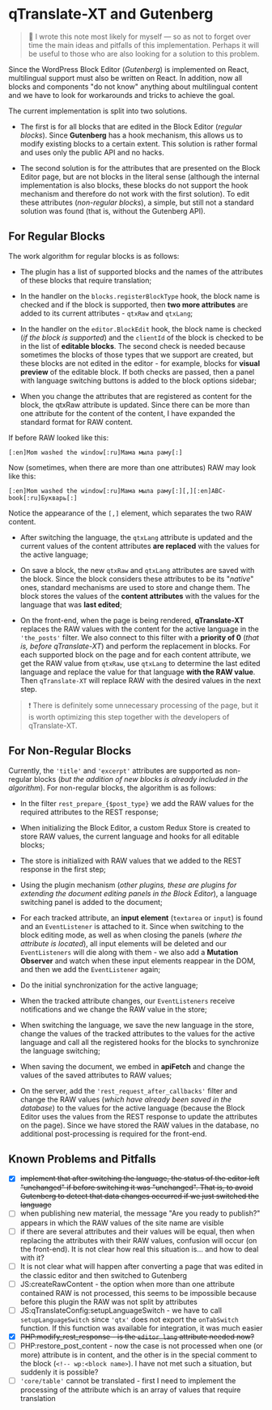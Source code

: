 # qTranslate-XT and Gutenberg

> &#x1F383; I wrote this note most likely for myself — so as not to forget over time the main ideas and pitfalls of this implementation. Perhaps it will be useful to those who are also looking for a solution to this problem.

Since the WordPress Block Editor (*Gutenberg*) is implemented on React, multilingual support must also be written on React. In addition, now all blocks and components "do not know" anything about multilingual content and we have to look for workarounds and tricks to achieve the goal.

The current implementation is split into two solutions.

* The first is for all blocks that are edited in the Block Editor (*regular blocks*). Since __Gutenberg__ has a hook mechanism, this allows us to modify existing blocks to a certain extent. This solution is rather formal and uses only the public API and no hacks.

* The second solution is for the attributes that are presented on the Block Editor page, but are not blocks in the literal sense (although the internal implementation is also blocks, these blocks do not support the hook mechanism and therefore do not work with the first solution). To edit these attributes (*non-regular blocks*), a simple, but still not a standard solution was found (that is, without the Gutenberg API).


## For Regular Blocks

The work algorithm for regular blocks is as follows:

* The plugin has a list of supported blocks and the names of the attributes of these blocks that require translation;

* In the handler on the `blocks.registerBlockType` hook, the block name is checked and if the block is supported, then __two more attributes__ are added to its current attributes - `qtxRaw` and `qtxLang`;

* In the handler on the `editor.BlockEdit` hook, the block name is checked (*if the block is supported*) and the `clientId` of the block is checked to be in the list of __editable blocks__. The second check is needed because sometimes the blocks of those types that we support are created, but these blocks are not edited in the editor - for example, blocks for __visual preview__ of the editable block. If both checks are passed, then a panel with language switching buttons is added to the block options sidebar;

* When you change the attributes that are registered as content for the block, the qtxRaw attribute is updated. Since there can be more than one attribute for the content of the content, I have expanded the standard format for RAW content.

If before RAW looked like this:
```
[:en]Mom washed the window[:ru]Мама мыла раму[:]
```
Now (sometimes, when there are more than one attributes) RAW may look like this:
```
[:en]Mom washed the window[:ru]Мама мыла раму[:][,][:en]ABC-book[:ru]Букварь[:]
```
Notice the appearance of the `[,]` element, which separates the two RAW content.

* After switching the language, the `qtxLang` attribute is updated and the current values of the content attributes __are replaced__ with the values for the active language;

* On save a block, the new `qtxRaw` and `qtxLang` attributes are saved with the block. Since the block considers these attributes to be its "*native*" ones, standard mechanisms are used to store and change them. The block stores the values of the __content attributes__ with the values for the language that was __last edited__;

* On the front-end, when the page is being rendered, __qTranslate-XT__ replaces the RAW values with the content for the active language in the `'the_posts'` filter. We also connect to this filter with a __priority of 0__ (*that is, before qTranslate-XT*) and perform the replacement in blocks.
For each supported block on the page and for each content attribute, we get the RAW value from `qtxRaw`, use `qtxLang` to determine the last edited language and replace the value for that language __with the RAW value__. Then `qTranslate-XT` will replace RAW with the desired values in the next step.
> &#x2757; There is definitely some unnecessary processing of the page, but it is worth optimizing this step together with the developers of qTranslate-XT.

## For Non-Regular Blocks

Currently, the `'title'` and `'excerpt'` attributes are supported as non-regular blocks (*but the addition of new blocks is already included in the algorithm*). For non-regular blocks, the algorithm is as follows:

* In the filter `rest_prepare_{$post_type}` we add the RAW values for the required attributes to the REST response;

* When initializing the Block Editor, a custom Redux Store is created to store RAW values, the current language and hooks for all editable blocks;

* The store is initialized with RAW values that we added to the REST response in the first step;

* Using the plugin mechanism (*other plugins, these are plugins for extending the document editing panels in the Block Editor*), a language switching panel is added to the document;

* For each tracked attribute, an __input element__ (`textarea` or `input`) is found and an `EventListener` is attached to it. Since when switching to the block editing mode, as well as when closing the panels (*where the attribute is located*), all input elements will be deleted and our `EventListeners` will die along with them - we also add a __Mutation Observer__ and watch when these input elements reappear in the DOM, and then we add the `EventListener` again;

* Do the initial synchronization for the active language;

* When the tracked attribute changes, our `EventListeners` receive notifications and we change the RAW value in the store;

* When switching the language, we save the new language in the store, change the values of the tracked attributes to the values for the active language and call all the registered hooks for the blocks to synchronize the language switching;

* When saving the document, we embed in __apiFetch__ and change the values of the saved attributes to RAW values;

* On the server, add the `'rest_request_after_callbacks'` filter and change the RAW values (*which have already been saved in the database*) to the values for the active language (because the Block Editor uses the values from the REST response to update the attributes on the page). Since we have stored the RAW values in the database, no additional post-processing is required for the front-end.

## Known Problems and Pitfalls

- [x] ~~implement that after switching the language, the status of the editor left "unchanged" if before switching it was "unchanged". That is, to avoid Gutenberg to detect that data changes occurred if we just switched the language~~
- [ ] when publishing new material, the message "Are you ready to publish?" appears in which the RAW values of the site name are visible
- [ ] if there are several attributes and their values will be equal, then when replacing the attributes with their RAW values, confusion will occur (on the front-end). It is not clear how real this situation is... and how to deal with it?
- [ ] It is not clear what will happen after converting a page that was edited in the classic editor and then switched to Gutenberg
- [ ] JS:createRawContent - the option when more than one attribute contained RAW is not processed, this seems to be impossible because before this plugin the RAW was not split by attributes
- [ ] JS:qTranslateConfig:setupLanguageSwitch - we have to call `setupLanguageSwitch` since `'qtx'` does not export the `onTabSwitch` function. If this function was available for integration, it was much easier
- [x] ~~PHP:modify_rest_response - is the `editor_lang` attribute needed now?~~
- [ ] PHP:restore_post_content - now the case is not processed when one (or more) attribute is in content, and the other is in the special comment to the block (`<!-- wp:<block name>`). I have not met such a situation, but suddenly it is possible?
- [ ] `'core/table'` cannot be translated - first I need to implement the processing of the attribute which is an array of values that require translation
